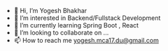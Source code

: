 - 👋 Hi, I’m Yogesh Bhakhar
- 👀 I’m interested in Backend/Fullstack Development
- 🌱 I’m currently learning Spring Boot , React
- 💞️ I’m looking to collaborate on ...
- 📫 How to reach me yogesh.mca17.du@gmail.com

<!---
yogesh-mca17du/yogesh-mca17du is a ✨ special ✨ repository because its `README.md` (this file) appears on your GitHub profile.
You can click the Preview link to take a look at your changes.
--->
